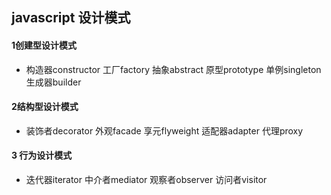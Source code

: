 ## javascript 设计模式

#### 1创建型设计模式
* 构造器constructor  工厂factory 抽象abstract  原型prototype  单例singleton  生成器builder


#### 2结构型设计模式
* 装饰者decorator  外观facade  享元flyweight  适配器adapter  代理proxy


#### 3 行为设计模式
* 迭代器iterator  中介者mediator  观察者observer  访问者visitor



